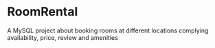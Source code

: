 # RoomRental
A MySQL project about booking rooms at different locations complying availability, price, review and amenities
